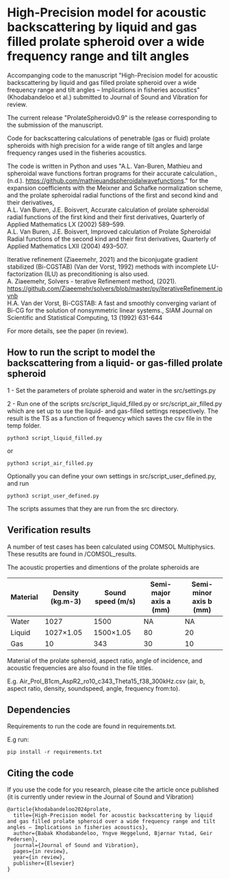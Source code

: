 # High-Precision model for acoustic backscattering by liquid and gas filled prolate spheroid over a wide frequency range and tilt angles

Accompanging code to the manuscript "High-Precision model for acoustic backscattering by liquid and gas filled prolate spheroid over a wide frequency range and tilt angles – Implications in fisheries acoustics" (Khodabandeloo et al.) 
submitted to Journal of Sound and Vibration for review.

The current release "ProlateSpheroidv0.9" is the release corresponding to the submission of the manuscript.

Code for backscattering calculations of penetrable (gas or fluid) prolate spheroids 
with high precision for a wide range of tilt angles and large frequency ranges used 
in the fisheries acoustics. 

The code is written in Python and uses "A.L. Van-Buren, Mathieu and spheroidal wave 
functions fortran programs for their accurate calculation., (n.d.). https://github.com/mathieuandspheroidalwavefunctions." for the expansion coefficients with the Meixner and Schafke normalization scheme, 
and the prolate spheroidal radial functions of the first and second kind and their derivatives, <br>
A.L. Van Buren, J.E. Boisvert, Accurate calculation of prolate spheroidal radial functions of the first kind and their first derivatives, Quarterly of Applied Mathematics LX (2002) 589–599.<br>
A.L. Van Buren, J.E. Boisvert, Improved calculation of Prolate Spheroidal Radial functions of the second kind and their first derivatives, Quarterly of Applied Mathematics LXII (2004) 493–507.<br>

Iterative refinement (Ziaeemehr, 2021) and the biconjugate gradient stabilized (Bi-CGSTAB) (Van der Vorst, 1992) methods with incomplete LU-factorization (ILU) as preconditioning is also used. <br>
A. Ziaeemehr, Solvers - terative Refinement method, (2021). https://github.com/Ziaeemehr/solvers/blob/master/py/iterativeRefinement.ipynb <br>
H.A. Van der Vorst, Bi-CGSTAB: A fast and smoothly converging variant of Bi-CG for the solution of nonsymmetric linear systems., SIAM Journal on Scientific and Statistical Computing, 13 (1992) 631-644<br>

For more details, see the paper (<it>in review</it>).

## How to run the script to model the backscattering from a liquid- or gas-filled prolate spheroid

1 - Set the parameters of prolate spheroid and water in the src/settings.py

2 - Run one of the scripts src/script_liquid_filled.py or src/script_air_filled.py which are set up to use the liquid- and  gas-filled settings respectively. The result is the TS as a function of frequency which saves the csv file in the temp folder.

```
python3 script_liquid_filled.py
```

or

```
python3 script_air_filled.py
```

Optionally you can define your own settings in src/script_user_defined.py, and run 

```
python3 script_user_defined.py
```

The scripts assumes that they are run from the src directory.

## Verification results

A number of test cases has been calculated using COMSOL Multiphysics. These 
resutlts are found in /COMSOL_results.

The acoustic properties and dimentions of the prolate spheroids are

| Material | Density (kg.m-3) | Sound speed (m/s) | Semi-major axis a (mm) | Semi-minor axis b (mm) |
|----------|------------------|-------------------|------------------------|------------------------|
| Water	   | 1027	          | 1500	          | NA                     | NA                     |
| Liquid   | 1027×1.05	      | 1500×1.05	      | 80	                   | 20                     |
| Gas	   | 10	              | 343          	  | 30	                   | 10                     | 

Material of the prolate spheroid, aspect ratio, angle of incidence, and acoustic frequencies are also found in the file titles.

E.g. Air_Prol_B1cm_AspR2_ro10_c343_Theta15_f38_300kHz.csv (air, b, aspect ratio, density, soundspeed, angle, frequency from:to).

## Dependencies

Requirements to run the code are found in requirements.txt. 

E.g run:

```
pip install -r requirements.txt
```

## Citing the code

If you use the code for you research, please cite the article once published (it is currently under review in the Journal of Sound and Vibration)

```
@article{khodabandeloo2024prolate,
  title={High-Precision model for acoustic backscattering by liquid and gas filled prolate spheroid over a wide frequency range and tilt angles – Implications in fisheries acoustics},
  author={Babak Khodabandeloo, Yngve Heggelund, Bjørnar Ystad, Geir Pedersen},
  journal={Journal of Sound and Vibration},
  pages={in review},
  year={in review},
  publisher={Elsevier}
}
```
